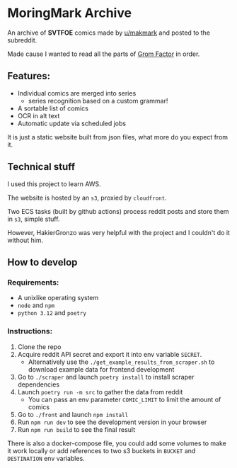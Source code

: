 # MoringMark Archive



An archive of **SVTFOE** comics made by [u/makmark](https://www.reddit.com/user/makmark) and posted to the subreddit.

Made cause I wanted to read all the parts of [Grom Factor](https://moringmark.grzegorzkoperwas.site/comic/Grom%20Factor/) in order.

## Features:

- Individual comics are merged into series
    - series recognition based on a custom grammar!
- A sortable list of comics
- OCR in alt text
- Automatic update via scheduled jobs

It is just a static website built from json files, what more do you expect from it.

## Technical stuff

I used this project to learn AWS.

The website is hosted by an `s3`, proxied by `cloudfront`.

Two ECS tasks (built by github actions) process reddit posts and store them in `s3`, simple stuff.

However, HakierGronzo was very helpful with the project and I couldn't do it without him.


## How to develop

### Requirements:

- A unixlike operating system
- `node` and `npm`
- `python 3.12` and `poetry`

### Instructions:

1. Clone the repo
2. Acquire reddit API secret and export it into env variable `SECRET`.
    - Alternatively use the `./get_example_results_from_scraper.sh` to download example 
      data for frontend development
3. Go to `./scraper` and launch `poetry install` to install scraper dependencies
4. Launch `poetry run -m src` to gather the data from reddit
    - You can pass an env parameter `COMIC_LIMIT` to limit the amount of comics
5. Go to `./front` and launch `npm install`
6. Run `npm run dev` to see the development version in your browser
7. Run `npm run build` to see the final result

There is also a docker-compose file, you could add some volumes to make it work
locally or add references to two s3 buckets in `BUCKET` and `DESTINATION` env 
variables.

